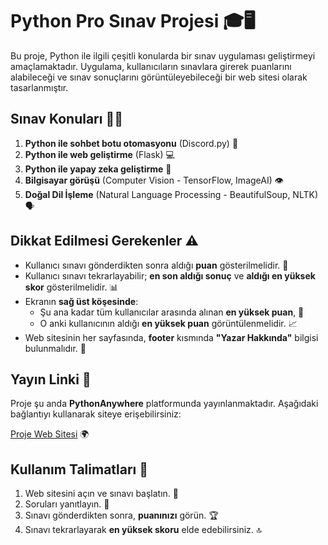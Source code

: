 # Python Pro Sınav Projesi 🎓🖥️

Bu proje, Python ile ilgili çeşitli konularda bir sınav uygulaması geliştirmeyi amaçlamaktadır. Uygulama, kullanıcıların sınavlara girerek puanlarını alabileceği ve sınav sonuçlarını görüntüleyebileceği bir web sitesi olarak tasarlanmıştır.

## Sınav Konuları 🧑‍💻

1. **Python ile sohbet botu otomasyonu** (Discord.py) 🤖
2. **Python ile web geliştirme** (Flask) 💻
3. **Python ile yapay zeka geliştirme** 🧠
4. **Bilgisayar görüşü** (Computer Vision - TensorFlow, ImageAI) 👁️
5. **Doğal Dil İşleme** (Natural Language Processing - BeautifulSoup, NLTK) 🗣️

## Dikkat Edilmesi Gerekenler ⚠️

- Kullanıcı sınavı gönderdikten sonra aldığı **puan** gösterilmelidir. 🎯
- Kullanıcı sınavı tekrarlayabilir; **en son aldığı sonuç** ve **aldığı en yüksek skor** gösterilmelidir. 📊
- Ekranın **sağ üst köşesinde**:
  - Şu ana kadar tüm kullanıcılar arasında alınan **en yüksek puan**, 🏅
  - O anki kullanıcının aldığı **en yüksek puan** görüntülenmelidir. 📈
- Web sitesinin her sayfasında, **footer** kısmında **"Yazar Hakkında"** bilgisi bulunmalıdır. 👤

## Yayın Linki 🔗

Proje şu anda **PythonAnywhere** platformunda yayınlanmaktadır. Aşağıdaki bağlantıyı kullanarak siteye erişebilirsiniz:

[Proje Web Sitesi](https://nimetts.pythonanywhere.com/) 🌍

## Kullanım Talimatları 📝

1. Web sitesini açın ve sınavı başlatın. 🚀
2. Soruları yanıtlayın. 🧠
3. Sınavı gönderdikten sonra, **puanınızı** görün. 🏆
4. Sınavı tekrarlayarak **en yüksek skoru** elde edebilirsiniz. 🔝

